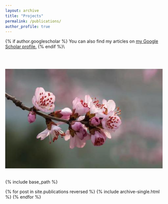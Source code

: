 ```yaml
---
layout: archive
title: "Projects"
permalink: /publications/
author_profile: true
---
```


{% if author.googlescholar %}
  You can also find my articles on <u><a href="{{author.googlescholar}}">my Google Scholar profile</a>.</u>
{% endif %}\

<br>
<br>

![flower](/images/1.png)

<br>
{% include base_path %}

{% for post in site.publications reversed %}
  {% include archive-single.html %}
{% endfor %}
